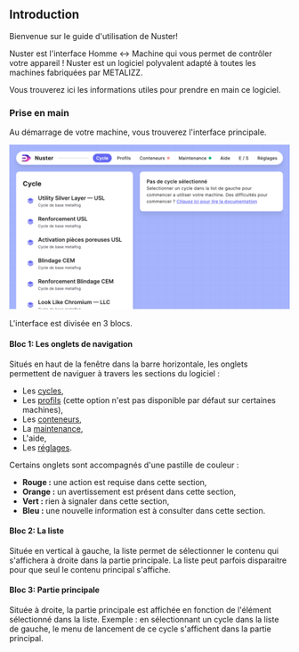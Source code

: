## Introduction

Bienvenue sur le guide d'utilisation de Nuster!

Nuster est l'interface Homme ↔ Machine qui vous permet de contrôler votre appareil !
Nuster est un logiciel polyvalent adapté à toutes les machines fabriquées par METALIZZ.

Vous trouverez ici les informations utiles pour prendre en main ce logiciel.

### Prise en main

Au démarrage de votre machine, vous trouverez l'interface principale.

![Interface principale](interface_principale.png)

L'interface est divisée en 3 blocs.

#### Bloc 1: Les onglets de navigation

Situés en haut de la fenêtre dans la barre horizontale, les onglets  permettent de naviguer à travers les sections du logiciel :

- Les [cycles](/desktop/fr/components/cycles.md),
- Les [profils](/desktop/fr/components/profiles) (cette option n'est pas disponible par défaut sur certaines machines),
- Les [conteneurs](/desktop/fr/components/containers.md),
- La [maintenance](/desktop/fr/components/maintenances.md),
- L'aide,
- Les [réglages](desktop/fr/components/settings).

Certains onglets sont accompagnés d'une pastille de couleur :

- **Rouge :** une action est requise dans cette section,
- **Orange :** un avertissement est présent dans cette section,
- **Vert :** rien à signaler dans cette section,
- **Bleu :** une nouvelle information est à consulter dans cette section.

#### Bloc 2: La liste

Située en vertical à gauche, la liste permet de sélectionner le contenu qui s'affichera à droite dans la partie principale. La liste peut parfois disparaitre pour que seul le contenu principal s'affiche.

#### Bloc 3: Partie principale

Située à droite, la partie principale est affichée en fonction de l'élément sélectionné dans la liste. 
Exemple : en sélectionnant un cycle dans la liste de gauche, le menu de lancement de ce cycle s'affichent dans la partie principal.